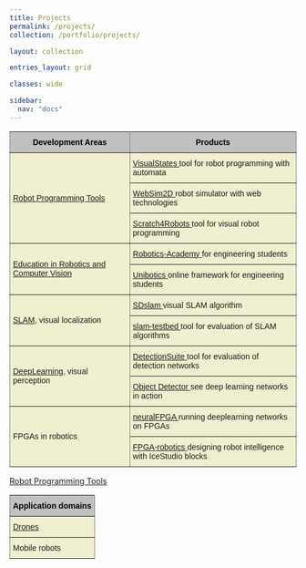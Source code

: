 ```yaml
---
title: Projects
permalink: /projects/
collection: /portfolio/projects/

layout: collection

entries_layout: grid

classes: wide

sidebar:
  nav: "docs"
---
```



<style type="text/css">
.tg  {border-collapse:collapse;border-spacing:0;}
.tg td{font-family:Arial, sans-serif;font-size:14px;padding:10px 5px;border-style:solid;border-width:1px;overflow:hidden;word-break:normal;border-color:black;}
.tg th{font-family:Arial, sans-serif;font-size:14px;font-weight:normal;padding:10px 5px;border-style:solid;border-width:1px;overflow:hidden;word-break:normal;border-color:black;}
.tg .tg-lboi{border-color:inherit;text-align:left;vertical-align:middle;background-color:#f0f0d0}
.tg .tg-kmbl{font-weight:bold;background-color:#c0c0c0;color:#000000;border-color:inherit;text-align:center;vertical-align:middle}
.tg .tg-0pky{border-color:inherit;text-align:left;vertical-align:top;background-color:#f0f0d0}
</style>
<table class="tg">
  <tr>
    <th class="tg-kmbl">Development Areas</th>
    <th class="tg-kmbl">Products</th>
  </tr>
  <tr>
    <td class="tg-lboi" rowspan="3"><a href="https://jderobot.github.io/projects/robot_programming_tools">Robot Programming Tools</a></td>
    <td class="tg-0pky"><a href="https://github.com/JdeRobot/VisualStates">VisualStates </a>tool for robot programming with automata</td>
  </tr>
  <tr>
    <td class="tg-0pky"><a href="https://github.com/JdeRobot/WebSim2D">WebSim2D </a>robot simulator with web technologies</td>
  </tr>
  <tr>
    <td class="tg-0pky"><a href="https://github.com/JdeRobot/Scratch4Robots">Scratch4Robots </a>tool for visual robot programming</td>
  </tr>
  <tr>
    <td class="tg-lboi" rowspan="2"><a href="http://jderobot.org/Projects#Academy">Education in Robotics and Computer Vision</a></td>
    <td class="tg-0pky"><a href="http://jderobot.org/Robotics-Academy">Robotics-Academy </a>for engineering students</td>
  </tr>
  <tr>
    <td class="tg-0pky"><a href="https://unibotics.org/">Unibotics </a>online framework for engineering students</td>
  </tr>
  <tr>
    <td class="tg-lboi" rowspan="2"><a href="https://jderobot.org/Projects#SLAM">SLAM</a>, visual localization</td>
    <td class="tg-0pky"><a href="https://github.com/JdeRobot/SDslam">SDslam </a>visual SLAM algorithm</td>
  </tr>
  <tr>
    <td class="tg-0pky"><a href="https://github.com/JdeRobot/slam-TestBed">slam-testbed </a>tool for evaluation of SLAM algorithms<br></td>
  </tr>
  <tr>
    <td class="tg-lboi" rowspan="2"><a href="https://jderobot.org/Projects#DeepLearning">DeepLearning</a>, visual perception</td>
    <td class="tg-0pky"><a href="https://github.com/JdeRobot/dl-DetectionSuite">DetectionSuite </a>tool for evaluation of detection networks</td>
  </tr>
  <tr>
    <td class="tg-0pky"><a href="https://github.com/JdeRobot/dl-objectdetector">Object Detector </a>see deep learning networks in action</td>
  </tr>
  <tr>
    <td class="tg-lboi" rowspan="2">FPGAs in robotics</td>
    <td class="tg-0pky"><a href="https://github.com/JdeRobot/neuralFPGA">neuralFPGA </a>running deeplearning networks on FPGAs</td>
  </tr>
  <tr>
    <td class="tg-0pky"><a href="https://github.com/JdeRobot/FPGA-robotics">FPGA-robotics </a>designing robot intelligence with IceStudio blocks</td>
  </tr>
</table>


[Robot Programming Tools](/projects/robot_programming_tools)

<table class="tg">
  <tr>
    <th class="tg-kmbl">Application domains</th>
   </tr>
  <tr>
    <td class="tg-lboi"><a href="https://jderobot.org/Drones">Drones</a></td>
  </tr>
  <tr>
    <td class="tg-lboi">Mobile robots</td>
  </tr>
</table>